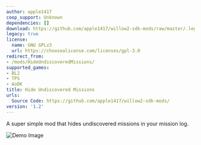 ```yaml
---
author: apple1417
coop_support: Unknown
dependencies: []
download: https://github.com/apple1417/willow2-sdk-mods/raw/master/.legacy/HideUndiscoveredMissions.zip
legacy: true
license:
  name: GNU GPLv3
  url: https://choosealicense.com/licenses/gpl-3.0
redirect_from:
- /mods/HideUndiscoveredMissions/
supported_games:
- BL2
- TPS
- AoDK
title: Hide Undiscovered Missions
urls:
  Source Code: https://github.com/apple1417/willow2-sdk-mods/
version: '1.2'
---
```

A super simple mod that hides undiscovered missions in your mission log.

![Demo Image](https://cdn.discordapp.com/attachments/294502426302742529/628085298760384522/unknown.png)